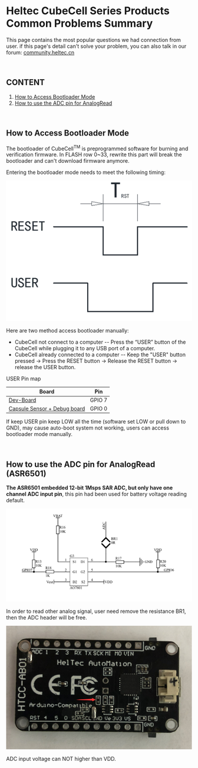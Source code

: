 # Heltec CubeCell Series Products Common Problems Summary

This page contains the most popular questions we had connection from user. if this page's detail can't solve your problem, you can also talk in our forum: [community.heltec.cn](http://community.heltec.cn/)

&nbsp;

## CONTENT

1. [How to Access Bootloader Mode]()
2. [How to use the ADC pin for AnalogRead]()

&nbsp;

## How to Access Bootloader Mode

The bootloader of CubeCell<sup>TM</sup> is preprogrammed software for burning and verification firmware. In FLASH row 0~33, rewrite this part will break the bootloader and can't download firmware anymore.

Entering the bootloader mode needs to meet the following timing:

<img src="en/faq/img/bootloader01.png">

Here are two method access bootloader manually:

- CubeCell not connect to a computer -- Press the “USER” button of the CubeCell while plugging it to any USB port of a computer.
- CubeCell already connected to a computer -- Keep the "USER" button pressed → Press the RESET button → Release the RESET button → release the USER button.

USER Pin map

| Board                                                        | Pin    |
| ------------------------------------------------------------ | ------ |
| [Dev-Board](https://heltec.org/project/htcc-ab01/)           | GPIO 7 |
| [Capsule Sensor + Debug board](https://heltec.org/project/htcc-ac01/) | GPIO 0 |

If keep USER pin keep LOW all the time (software set LOW or pull down to GND), may cause auto-boot system not working, users can access bootloader mode manually.

&nbsp;

## How to use the ADC pin for AnalogRead (ASR6501)

**The ASR6501 embedded 12-bit 1Msps SAR ADC, but only have one channel ADC input pin**, this pin had been used for battery voltage reading default.

<img src="en/faq/img/adcbatteryvoltageread.png">

In order to read other analog signal, user need remove the resistance BR1, then the ADC header will be free. 

<img src="en/faq/img/cubecelladcbridge.png">

ADC input voltage can NOT higher than VDD.